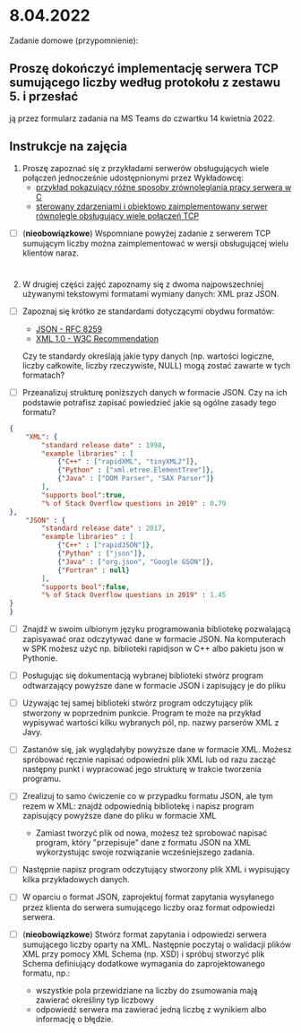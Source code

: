 # 8.04.2022
Zadanie domowe (przypomnienie):

## Proszę dokończyć implementację serwera TCP sumującego liczby według protokołu z zestawu 5. i przesłać
ją przez formularz zadania na MS Teams do czwartku 14 kwietnia 2022.

## Instrukcje na zajęcia
1. Proszę zapoznać się z przykładami serwerów obsługujących wiele połączeń jednocześnie
udostępnionymi przez Wykładowcę:
   - [przykład pokazujący różne sposoby zrównoleglania pracy serwera w C](https://users.uj.edu.pl/~palacz/edu/202122-PS/rot13_server.c)
   - [sterowany zdarzeniami i obiektowo zaimplementowany serwer równolegle obsługujący wiele połączeń TCP](https://users.uj.edu.pl/~palacz/edu/202122-PS/rot13_server.py)

- [ ] (**nieobowiązkowe**) Wspomniane powyżej zadanie z serwerem TCP sumującym liczby można zaimplementować w wersji obsługującej wielu klientów naraz.

# 

2. W drugiej części zajęć zapoznamy się z dwoma najpowszechniej używanymi tekstowymi formatami wymiany danych: XML praz JSON.

- [ ] Zapoznaj się krótko ze standardami dotyczącymi obydwu formatów:
    - [JSON - RFC 8259](https://tools.ietf.org/html/rfc8259)
    - [XML 1.0 - W3C Recommendation](https://www.w3.org/TR/xml/)

    Czy te standardy określają jakie typy danych (np. wartości logiczne, liczby całkowite, liczby rzeczywiste, NULL) mogą zostać zawarte w tych formatach?

- [ ] Przeanalizuj strukturę poniższych danych w formacie JSON. Czy na ich podstawie potrafisz zapisać powiedzieć jakie są ogólne zasady tego formatu?

```json
{
    "XML": {
        "standard release date" : 1998,
        "example libraries" : [
            {"C++" : ["rapidXML", "tinyXML2"]},
            {"Python" : ["xml.etree.ElementTree"]},
            {"Java" : ["DOM Parser", "SAX Parser"]}
        ],
        "supports bool":true,
        "% of Stack Overflow questions in 2019" : 0.79
},
    "JSON" : {
        "standard release date" : 2017,
        "example libraries" : [
            {"C++" : ["rapidJSON"]},
            {"Python" : ["json"]},
            {"Java" : ["org.json", "Google GSON"]},
            {"Fortran" : null}
        ],
        "supports bool":false,
        "% of Stack Overflow questions in 2019" : 1.45
}
}
```
- [ ] Znajdź w swoim ulbionym języku programowania bibliotekę pozwalającą zapisyawać oraz odczytywać dane w formacie JSON. 
    Na komputerach w SPK możesz użyć np. biblioteki rapidjson w C++ albo pakietu json w Pythonie.

- [ ] Posługując się dokumentacją wybranej biblioteki stwórz program odtwarzający powyższe dane w formacie JSON i zapisujący je do pliku
- [ ] Używając tej samej biblioteki stwórz program odczytujący plik stworzony w poprzednim punkcie.
    Program te może na przykład wypisywać wartości kilku wybranych pól, np. nazwy parserów XML z Javy.
- [ ] Zastanów się, jak wyglądałyby powyższe dane w formacie XML. 
    Możesz spróbować ręcznie napisać odpowiedni plik XML lub od razu zacząć następny punkt i wypracować jego strukturę w trakcie tworzenia programu.

- [ ] Zrealizuj to samo ćwiczenie co w przypadku formatu JSON, ale tym rezem w XML: znajdź odpowiednią bibliotekę i napisz program zapisujący powyższe dane do pliku w formacie XML
    - Zamiast tworzyć plik od nowa, możesz też sprobować napisać program, który "przepisuje" dane z formatu JSON na XML wykorzystując swoje rozwiązanie wcześniejszego zadania.
  
- [ ] Następnie napisz program odczytujący stworzony plik XML i wypisujący kilka przykładowych danych.
- [ ] W oparciu o format JSON, zaprojektuj format zapytania wysyłanego przez klienta do serwera sumującego liczby oraz format odpowiedzi serwera.
- [ ] (**nieobowiązkowe**) Stwórz format zapytania i odpowiedzi serwera sumującego liczby oparty na XML.
    Następnie poczytaj o walidacji plików XML przy pomocy XML Schema (np. XSD) i spróbuj stworzyć plik Schema definiujący dodatkowe wymagania do zaprojektowanego formatu, np.:
    - wszystkie pola przewidziane na liczby do zsumowania mają zawierać określiny typ liczbowy
    - odpowiedź serwera ma zawierać jedną liczbę z wynikiem albo informację o błędzie.